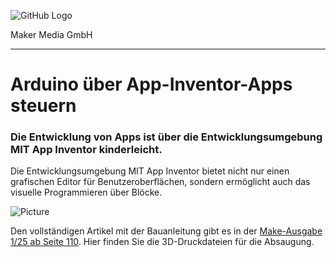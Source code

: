 ![GitHub Logo](http://www.heise.de/make/icons/make_logo.png)

Maker Media GmbH

***

# Arduino über App-Inventor-Apps steuern

### Die Entwicklung von Apps ist über die Entwicklungsumgebung MIT App Inventor kinderleicht.

Die Entwicklungsumgebung MIT App Inventor bietet nicht nur einen grafischen Editor für Benutzeroberflächen, sondern ermöglicht auch das visuelle Programmieren über Blöcke.

![Picture](./aufmacher.jpg) 

Den vollständigen Artikel mit der Bauanleitung gibt es in der [Make-Ausgabe 1/25 ab Seite 110](https://www.heise.de/select/make/2025/1/2433910051121482725). Hier finden Sie die 3D-Druckdateien für die Absaugung.
